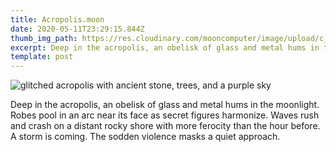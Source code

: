 ```yaml
---
title: Acropolis.moon
date: 2020-05-11T23:29:15.844Z
thumb_img_path: https://res.cloudinary.com/mooncomputer/image/upload/c_scale,e_auto_saturation,h_300,q_auto:best/v1589239802/Moon%20Computer%20Blog/RTF/acropolis--cristina-gottardi-0xUdBBIr1c4-unsplash--glitched.jpg
excerpt: Deep in the acropolis, an obelisk of glass and metal hums in the moonlight.
template: post
---
```

![glitched acropolis with ancient stone, trees, and a purple sky](https://res.cloudinary.com/mooncomputer/image/upload/c_scale,e_auto_saturation,h_800,q_auto:best/v1589239802/Moon%20Computer%20Blog/RTF/acropolis--cristina-gottardi-0xUdBBIr1c4-unsplash--glitched.jpg "Acropolis")

Deep in the acropolis, an obelisk of glass and metal hums in the moonlight. Robes pool in an arc near its face as secret figures harmonize. Waves rush and crash on a distant rocky shore with more ferocity than the hour before. A storm is coming. The sodden violence masks a quiet approach.